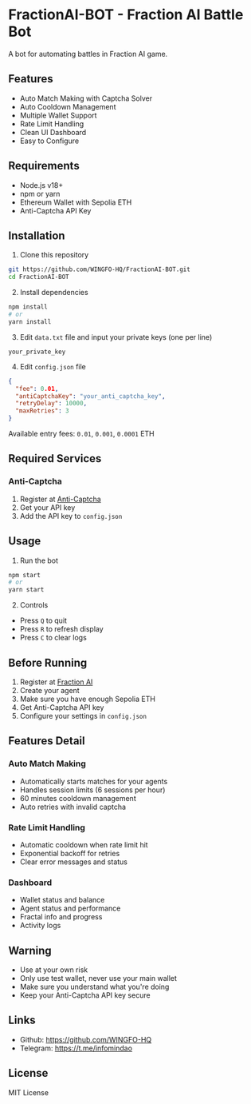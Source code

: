 # FractionAI-BOT - Fraction AI Battle Bot

A bot for automating battles in Fraction AI game.

## Features

- Auto Match Making with Captcha Solver
- Auto Cooldown Management
- Multiple Wallet Support
- Rate Limit Handling
- Clean UI Dashboard
- Easy to Configure

## Requirements

- Node.js v18+
- npm or yarn
- Ethereum Wallet with Sepolia ETH
- Anti-Captcha API Key

## Installation

1. Clone this repository

```bash
git https://github.com/WINGFO-HQ/FractionAI-BOT.git
cd FractionAI-BOT
```

2. Install dependencies

```bash
npm install
# or
yarn install
```

3. Edit `data.txt` file and input your private keys (one per line)

```
your_private_key
```

4. Edit `config.json` file

```json
{
  "fee": 0.01,
  "antiCaptchaKey": "your_anti_captcha_key",
  "retryDelay": 10000,
  "maxRetries": 3
}
```

Available entry fees: `0.01`, `0.001`, `0.0001` ETH

## Required Services

### Anti-Captcha

1. Register at [Anti-Captcha](https://anti-captcha.com)
2. Get your API key
3. Add the API key to `config.json`

## Usage

1. Run the bot

```bash
npm start
# or
yarn start
```

2. Controls

- Press `Q` to quit
- Press `R` to refresh display
- Press `C` to clear logs

## Before Running

1. Register at [Fraction AI](https://dapp.fractionai.xyz/?referral=A948848C)
2. Create your agent
3. Make sure you have enough Sepolia ETH
4. Get Anti-Captcha API key
5. Configure your settings in `config.json`

## Features Detail

### Auto Match Making

- Automatically starts matches for your agents
- Handles session limits (6 sessions per hour)
- 60 minutes cooldown management
- Auto retries with invalid captcha

### Rate Limit Handling

- Automatic cooldown when rate limit hit
- Exponential backoff for retries
- Clear error messages and status

### Dashboard

- Wallet status and balance
- Agent status and performance
- Fractal info and progress
- Activity logs

## Warning

- Use at your own risk
- Only use test wallet, never use your main wallet
- Make sure you understand what you're doing
- Keep your Anti-Captcha API key secure

## Links

- Github: https://github.com/WINGFO-HQ
- Telegram: https://t.me/infomindao

## License

MIT License
